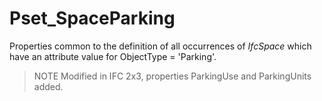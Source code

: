 # Pset_SpaceParking

Properties common to the definition of all occurrences of _IfcSpace_ which have an attribute value for ObjectType = 'Parking'. 

> NOTE Modified in IFC 2x3, properties ParkingUse and ParkingUnits added.
